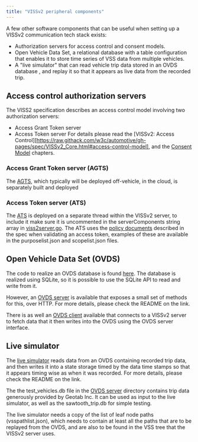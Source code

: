 ```yaml
---
title: "VISSv2 peripheral components"
---
```


A few other software components that can be useful when setting up a VISSv2 communication tech stack exists:
* Authorization servers for access control and consent models.
* Open Vehicle Data Set, a relational database with a table configuration that enables it to store time series of VSS data from multiple vehicles.
* A "live simulator" that can read vehicle trip data stored in an OVDS database , and replay it so that it appears as live data from the recorded trip.

## Access control authorization servers
The VISS2 specification describes an access control model involving two authorization servers:
* Access Grant Token server
* Access Token server
For details please read the [VISSv2: Access Control][https://raw.githack.com/w3c/automotive/gh-pages/spec/VISSv2_Core.html#access-control-model],
and the [Consent Model]() chapters.

### Access Grant Token server (AGTS)
The [AGTS](https://github.com/w3c/automotive-viss2/tree/master/server/agt_server),
which typically will be deployed off-vehicle, in the cloud, is separately built and deployed

### Access Token server (ATS)
The [ATS](https://github.com/w3c/automotive-viss2/tree/master/server/vissv2server/atServer) is deployed on a separate thread within the VISSv2 server,
to include it make sure it is uncommented in the serverComponents string array in [viss2server.go](https://github.com/w3c/automotive-viss2/blob/master/server/vissv2server/vissv2server.go).
The ATS uses the [policy documents](https://raw.githack.com/w3c/automotive/gh-pages/spec/VISSv2_Core.html#policy-documents) described in the spec when validating an access token,
examples of these are available in the purposelist.json and scopelist.json files.

## Open Vehicle Data Set (OVDS)
The code to realize an OVDS database is found [here](https://github.com/COVESA/ccs-components/tree/master/ovds).
The database is realized using SQLite, so it is possible to use the SQLite API to read and write from it.

However, an [OVDS server](https://github.com/COVESA/ccs-components/tree/master/ovds/server) is available that exposes a small set of methods for this, over HTTP.
For more details, please check the README on the link.

There is as well an [OVDS client](https://github.com/COVESA/ccs-components/tree/master/ovds/client)
available that connects to a VISSv2 server to fetch data that it then writes into the OVDS using the OVDS server interface.

## Live simulator
The [live simulator](https://github.com/COVESA/ccs-components/tree/master/livesim) reads data from an OVDS containing recorded trip data,
and then writes it into a state storage timed by the data time stamps so that it appears timing wise as when it was recorded.
For more details, please check the README on the link.

The the test_vehicles.db file in the [OVDS server](https://github.com/COVESA/ccs-components/tree/master/ovds/server)
directory contains trip data generously provided by Geotab Inc.
It can be used as input to the live simulator, as well as the sawtooth_trip.db for simple testing.

The live simulator needs a copy of the list of leaf node paths (vsspathlist.json),
which needs to contain at least all the paths that are to be replayed from the OVDS, and are also to be found in the VSS tree that the VISSv2 server uses.
